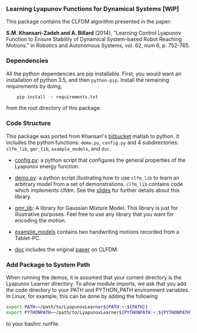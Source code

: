 ### Learning Lyapunov Functions for Dynamical Systems [WIP]

This package contains the CLFDM algorithm presented in the paper:

**S.M. Khansari-Zadeh and A. Billard** (2014), "Learning Control Lyapunov Function
to Ensure Stability of Dynamical System-based Robot Reaching Motions." in
Robotics and Autonomous Systems, vol. 62, num 6, p. 752-765.

### Dependencies

All the python dependencies are pip installable. First, you would want an installation of python 3.5, and then `python-pip`. Install the remaining requirements by doing,

```bash
	pip install -r requirements.txt
```

from the root directory of this package.


### Code Structure

This package was ported from Khansari's [bitbucket](https://bitbucket.org/khansari/clfdm) matlab to python. It includes the python functions:
`demo.py`, `config.py` and 4 subdirectories: `clfm_lib`, `gmr_lib`, `example_models`, and `doc`.

+ [config.py](/config.py): a python script that configures the general properties of the Lyapunov energy function.

+ [demo.py](/demo.py): a python script illustrating how to use `clfm_lib` to learn an arbitrary model from a set of demonstrations. `clfm_lib` contains code which implements clfdm. See the [slides](/doc/SEDS_Slides.pdf) for further details about this library.

+ [gmr_lib](/gmr_lib): A library for Gaussian Mixture Model. This library is just for illustrative purposes. Feel free to use any library that you want for encoding the motion.

+ [example_models](/example_models) contains two handwriting motions recorded from a Tablet-PC.

+	[doc](/doc) includes the original [paper](/doc/Khansari_Billard_RAS2014.pdf) on CLFDM.

### Add Package to System Path

When running the demos, it is assumed that your current directory is the Lyapunov Learner directory. To allow module imports, we ask that you add the code directory to your PATH and PYTHON_PATH environment variables. In Linux, for example, this can be done by adding the following

```bash
export PATH=~/path/to/LyapunovLearner${PATH:+:${PATH}}
export PYTHONPATH=~/path/to/LyapunovLearner${PYTHONPATH:+:${PYTHONPATH}}
```

to your bashrc runfile.
